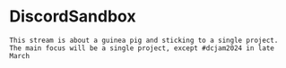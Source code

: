 # DiscordSandbox

```
This stream is about a guinea pig and sticking to a single project. The main focus will be a single project, except #dcjam2024 in late March
```
